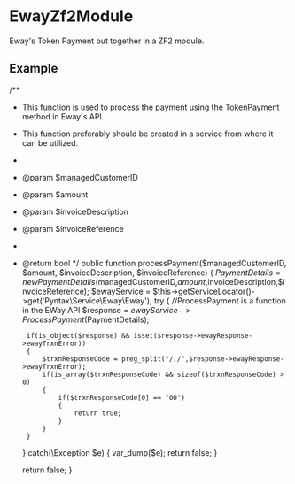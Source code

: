 EwayZf2Module
=============

Eway's Token Payment put together in a ZF2 module.

Example
--------

/**
 * This function is used to process the payment using the TokenPayment method in Eway's API.
 * This function preferably should be created in a service from where it can be utilized.
 *
 * @param $managedCustomerID
 * @param $amount
 * @param $invoiceDescription
 * @param $invoiceReference
 *
 * @return bool
 */
public function processPayment($managedCustomerID, $amount, $invoiceDescription, $invoiceReference)
{
    $PaymentDetails = new PaymentDetails($managedCustomerID,$amount,$invoiceDescription,$invoiceReference);
    $ewayService = $this->getServiceLocator()->get('Pyntax\Service\Eway\Eway');
    try {
    	//ProcessPayment is a function in the EWay API
        $response = $ewayService->ProcessPayment($PaymentDetails);

        if(is_object($response) && isset($response->ewayResponse->ewayTrxnError))
        {
            $trxnResponseCode = preg_split("/,/",$response->ewayResponse->ewayTrxnError);
            if(is_array($trxnResponseCode) && sizeof($trxnResponseCode) > 0)
            {
                if($trxnResponseCode[0] == "00")
                {
                    return true;
                }
            }
        }
    }
    catch(\Exception $e) {
        var_dump($e);
        return false;
    }

    return false;
}
